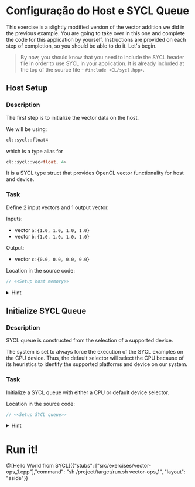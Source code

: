 # Configuração do Host e SYCL Queue

This exercise is a slightly modified version of the vector addition we did in the previous example. You are going to take over in this one and complete the code for this application by yourself. Instructions are provided on each step of completion, so you should be able to do it. Let's begin. 

> By now, you should know that you need to include the SYCL header file in order to use SYCL in your application. It is already included at the top of the source file - `#include <CL/sycl.hpp>`.

## Host Setup

### Description

The first step is to initialize the vector data on the host.

We will be using:

```cpp
cl::sycl::float4
```

which is a type alias for

```cpp
cl::sycl::vec<float, 4>
```

It is a SYCL type struct that provides OpenCL vector functionality for host and device.

### Task

Define 2 input vectors and 1 output vector.

Inputs:
 - vector `a`: `{1.0, 1.0, 1.0, 1.0}`
 - vector `b`: `{1.0, 1.0, 1.0, 1.0}`

Output:
- vector `c`: `{0.0, 0.0, 0.0, 0.0}`

Location in the source code:

```cpp
// <<Setup host memory>>
```

<details><summary>Hint</summary>
<p>

```cpp
sycl::float4 a = { 1.0f, 1.0f, 1.0f, 1.0f }; // input 1
```

</p>
</details>

## Initialize SYCL Queue

### Description

SYCL queue is constructed from the selection of a supported device.

The system is set to always force the execution of the SYCL examples on the CPU device. Thus, the default selector will select the CPU because of its heuristics to identify the supported platforms and device on our system.

### Task

Initialize a SYCL queue with either a CPU or default device selector.

Location in the source code:

```cpp
// <<Setup SYCL queue>>
```

<details><summary>Hint</summary>
<p>

```cpp
sycl::queue myQueue(sycl::default_selector{}); 
// explicitly target the CPU: sycl::cpu_selector{}
```

</p>
</details>

# Run it!

@[Hello World from SYCL]({"stubs": ["src/exercises/vector-ops_1.cpp"],"command": "sh /project/target/run.sh vector-ops_1", "layout": "aside"})
